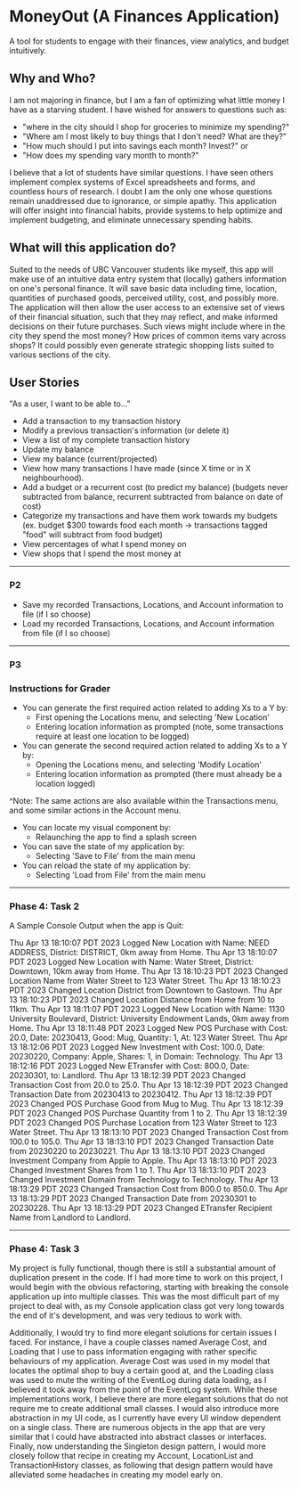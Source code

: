 # MoneyOut (A Finances Application)

A tool for students to engage with their finances,
view analytics, and budget intuitively. 

## Why and Who?

I am not majoring in finance, but I am a fan of optimizing what little
money I have as a starving student. I have wished for answers to 
questions such as: 

- "where in the city should I shop for groceries to 
minimize my spending?"
- "Where am I most likely to buy things that I don't
need? What are they?"
- "How much should I put into savings each month? Invest?" or
- "How does my spending vary month to month?"

I believe that a lot of students have similar questions. I have seen 
others implement complex systems of Excel spreadsheets and forms, 
and countless hours of research. I doubt I am the only one whose questions
remain unaddressed due to ignorance, or simple apathy. This application
will offer insight into financial habits, provide systems to help 
optimize and implement budgeting, and eliminate unnecessary spending 
habits.

## What will this application do?

Suited to the needs of UBC Vancouver students like myself, this app will
make use of an intuitive data entry system that (locally) gathers information 
on one's personal finance. It will save basic data including time,
location, quantities of purchased goods, perceived utility, cost, and possibly 
more. The application will then allow the user access to an extensive set
of views of their financial situation, such that they may reflect, and
make informed decisions on their future purchases. Such views might
include where in the city they spend the most money? How prices of common
items vary across shops? It could possibly even generate strategic 
shopping lists suited to various sections of the city.

## User Stories

"As a user, I want to be able to..."

- Add a transaction to my transaction history
- Modify a previous transaction's information (or delete it)
- View a list of my complete transaction history
- Update my balance
- View my balance (current/projected)
- View how many transactions I have made (since X time or in X neighbourhood).
- Add a budget or a recurrent cost (to predict my balance) 
(budgets never subtracted from balance, recurrent subtracted from balance on date of cost)
- Categorize my transactions and have them work towards my budgets 
(ex. budget $300 towards food each month -> transactions tagged "food" will subtract from food budget)
- View percentages of what I spend money on
- View shops that I spend the most money at

---


### P2

- Save my recorded Transactions, Locations, and Account information to file (if I so choose)
- Load my recorded Transactions, Locations, and Account information from file (if I so choose)

---

### P3

### Instructions for Grader

- You can generate the first required action related to adding Xs to a Y by:
  - First opening the Locations menu, and selecting 'New Location'
  - Entering location information as prompted (note, some transactions require at least one location to be logged)
- You can generate the second required action related to adding Xs to a Y by:
  - Opening the Locations menu, and selecting 'Modify Location'
  - Entering location information as prompted (there must already be a location logged)

^Note: The same actions are also available within the Transactions menu, and some similar actions in the Account menu.

- You can locate my visual component by:
  - Relaunching the app to find a splash screen
- You can save the state of my application by:
  - Selecting 'Save to File' from the main menu
- You can reload the state of my application by:
  - Selecting 'Load from File' from the main menu


---

### Phase 4: Task 2

A Sample Console Output when the app is Quit:

Thu Apr 13 18:10:07 PDT 2023
Logged New Location with Name: NEED ADDRESS, District: DISTRICT, 0km away from Home.
Thu Apr 13 18:10:07 PDT 2023
Logged New Location with Name: Water Street, District: Downtown, 10km away from Home.
Thu Apr 13 18:10:23 PDT 2023
Changed Location Name from Water Street to 123 Water Street.
Thu Apr 13 18:10:23 PDT 2023
Changed Location District from Downtown to Gastown.
Thu Apr 13 18:10:23 PDT 2023
Changed Location Distance from Home from 10 to 11km.
Thu Apr 13 18:11:07 PDT 2023
Logged New Location with Name: 1130 University Boulevard, District: University Endowment Lands, 0km away from Home.
Thu Apr 13 18:11:48 PDT 2023
Logged New POS Purchase with Cost: 20.0, Date: 20230413, Good: Mug, Quantity: 1, At: 123 Water Street.
Thu Apr 13 18:12:06 PDT 2023
Logged New Investment with Cost: 100.0, Date: 20230220, Company: Apple, Shares: 1, in Domain: Technology.
Thu Apr 13 18:12:16 PDT 2023
Logged New ETransfer with Cost: 800.0, Date: 20230301, to: Landlord.
Thu Apr 13 18:12:39 PDT 2023
Changed Transaction Cost from 20.0 to 25.0.
Thu Apr 13 18:12:39 PDT 2023
Changed Transaction Date from 20230413 to 20230412.
Thu Apr 13 18:12:39 PDT 2023
Changed POS Purchase Good from Mug to Mug.
Thu Apr 13 18:12:39 PDT 2023
Changed POS Purchase Quantity from 1 to 2.
Thu Apr 13 18:12:39 PDT 2023
Changed POS Purchase Location from 123 Water Street to 123 Water Street.
Thu Apr 13 18:13:10 PDT 2023
Changed Transaction Cost from 100.0 to 105.0.
Thu Apr 13 18:13:10 PDT 2023
Changed Transaction Date from 20230220 to 20230221.
Thu Apr 13 18:13:10 PDT 2023
Changed Investment Company from Apple to Apple.
Thu Apr 13 18:13:10 PDT 2023
Changed Investment Shares from 1 to 1.
Thu Apr 13 18:13:10 PDT 2023
Changed Investment Domain from Technology to Technology.
Thu Apr 13 18:13:29 PDT 2023
Changed Transaction Cost from 800.0 to 850.0.
Thu Apr 13 18:13:29 PDT 2023
Changed Transaction Date from 20230301 to 20230228.
Thu Apr 13 18:13:29 PDT 2023
Changed ETransfer Recipient Name from Landlord to Landlord.

---

### Phase 4: Task 3

My project is fully functional, though there is still a substantial amount of 
duplication present in the code. If I had more time to work on this project,
I would begin with the obvious refactoring, starting with breaking the console
application up into multiple classes. This was the most difficult part of my
project to deal with, as my Console application class got very long towards
the end of it's development, and was very tedious to work with.

Additionally, I would try to find more elegant solutions for certain issues I faced.
For instance, I have a couple classes named Average Cost, and Loading that I
use to pass information engaging with rather specific behaviours of my application.
Average Cost was used in my model that locates the optimal shop to buy a certain good at,
and the Loading class was used to mute the writing of the EventLog during data loading,
as I believed it took away from the point of the EventLog system. While these implementations
work, I believe there are more elegant solutions that do not require me to create additional
small classes. I would also introduce more abstraction in my UI code, as I currently have
every UI window dependent on a single class. There are numerous objects in the app
that are very similar that I could have abstracted into abstract classes or interfaces.
Finally, now understanding the Singleton design pattern, I would more closely
follow that recipe in creating my Account, LocationList and TransactionHistory
classes, as following that design pattern would have alleviated some headaches
in creating my model early on.